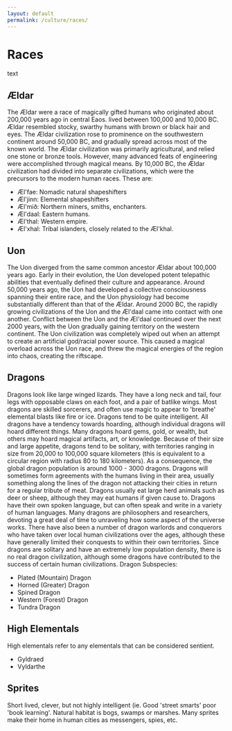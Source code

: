 ```yaml
---
layout: default
permalink: /culture/races/
---
```



# Races

text

## Ældar

The Ældar were a race of magically gifted humans who originated about
200,000 years ago in central Eaos. lived between 100,000 and 10,000 BC.
Ældar resembled stocky, swarthy humans with brown or black hair and
eyes. The Ældar civilization rose to prominence on the southwestern
continent around 50,000 BC, and gradually spread across most of the
known world. The Ældar civilization was primarily agricultural, and
relied one stone or bronze tools. However, many advanced feats of
engineering were accomplished through magical means. By 10,000 BC, the
Ældar civilization had divided into separate civilizations, which were
the precursors to the modern human races. These are:

  * Æl'fae: Nomadic natural shapeshifters
  * Æl'jinn: Elemental shapeshifters
  * Æl'mið: Northern miners, smiths, enchanters.
  * Æl'daal: Eastern humans.
  * Æl'thal: Western empire.
  * Æl'xhal: Tribal islanders, closely related to the Æl'khal.

## Uon

The Uon diverged from the same common ancestor Ældar about 100,000
years ago. Early in their evolution, the Uon developed potent
telepathic abilities that eventually defined their culture and
appearance. Around 50,000 years ago, the Uon had developed a collective
consciousness spanning their entire race, and the Uon physiology had
become substantially different than that of the Ældar. Around 2000 BC,
the rapidly growing civilizations of the Uon and the Æl'daal came into
contact with one another. Conflict between the Uon and the Æl'daal
continued over the next 2000 years, with the Uon gradually gaining
territory on the western continent. The Uon civilization was completely
wiped out when an attempt to create an artificial god/racial power
source. This caused a magical overload across the Uon race, and threw
the magical energies of the region into chaos, creating the riftscape. 

## Dragons

Dragons look like large winged lizards. They have a long neck and tail,
four legs with opposable claws on each foot, and a pair of batlike
wings. Most dragons are skilled sorcerers, and often use magic to
appear to 'breathe' elemental blasts like fire or ice. Dragons tend to
be quite intelligent. All dragons have a tendency towards hoarding,
although individual dragons will hoard different things. Many dragons
hoard gems, gold, or wealth, but others may hoard magical artifacts,
art, or knowledge. Because of their size and large appetite, dragons
tend to be solitary, with territories ranging in size from 20,000 to
100,000 square kilometers (this is equivalent to a circular region with
radius 80 to 180 kilometers). As a consequence, the global dragon
population is around 1000 - 3000 dragons. Dragons will sometimes form
agreements with the humans living in their area, usually something
along the lines of the dragon not attacking their cities in return for
a regular tribute of meat. Dragons usually eat large herd animals such
as deer or sheep, although they may eat humans if given cause to.
Dragons have their own spoken language, but can often speak and write
in a variety of human languages. Many dragons are philosophers and
researchers, devoting a great deal of time to unraveling how some
aspect of the universe works. There have also been a number of dragon
warlords and conquerors who have taken over local human civilizations
over the ages, although these have generally limited their conquests to
within their own territories. Since dragons are solitary and have an
extremely low population density, there is no real dragon civilization,
although some dragons have contributed to the success of certain human
civilizations.
Dragon Subspecies:

  * Plated (Mountain) Dragon
  * Horned (Greater) Dragon
  * Spined Dragon
  * Western (Forest) Dragon
  * Tundra Dragon

## High Elementals

High elementals refer to any elementals that can be considered sentient.

  * Gyldraed
  * Vyldarthe

## Sprites

Short lived, clever, but not highly intelligent (ie. Good 'street
smarts' poor 'book learning'. Natural habitat is bogs, swamps or
marshes. Many sprites make their home in human cities as messengers,
spies, etc.



